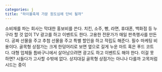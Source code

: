 ```yaml
---
categories: j
title: "하이볼축제 가문 원도심에 단비 될까"
---
```

소비재를 파는 회사는 막대한 홍보비를 쓴다. 치킨, 소주, 빵, 라면, 휴대폰, 백화점 등 누구라 할 것 없이 TV 광고를 하고 이벤트도 한다. 고용한 전문가가 매일 판촉행사를 만든다. 공짜 선물을 주고 추첨 선물을 주고 특별 할인을 하고 적립도 해준다. 필수 마케팅 비용이다. 골목형 상점가는 크게 한덩어리로 보면 옆으로 길게 누운 마트 혹은 푸드 코트다. 대형 업체들 틈바구니에서 살아남으려면 광고도 하고 이벤트도 해야 한다. 이걸 못 하면? 시들다가 고사할 수밖에 없다. 상지대길 골목형 상점가는 아니나 다를까 고목처럼 시드는 중이